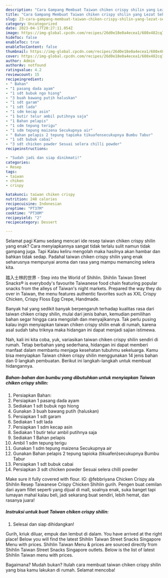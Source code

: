 ```yaml
---
description: "Cara Gampang Membuat Taiwan chiken crispy shilin yang Lezat Sekali"
title: "Cara Gampang Membuat Taiwan chiken crispy shilin yang Lezat Sekali"
slug: 23-cara-gampang-membuat-taiwan-chiken-crispy-shilin-yang-lezat-sekali
category: Uncategorized
date: 2023-04-17T20:27:11.054Z
image: https://img-global.cpcdn.com/recipes/26d0e18e0a4ecea1/680x482cq70/taiwan-chiken-crispy-shilin-foto-resep-utama.jpg
hideToc: false
enableToc: true
enableTocContent: false
thumbnail: https://img-global.cpcdn.com/recipes/26d0e18e0a4ecea1/680x482cq70/taiwan-chiken-crispy-shilin-foto-resep-utama.jpg
cover: https://img-global.cpcdn.com/recipes/26d0e18e0a4ecea1/680x482cq70/taiwan-chiken-crispy-shilin-foto-resep-utama.jpg
author: Admin
authorAv: notfound
ratingvalue: 4.2
reviewcount: 15
recipeingredient:
- " Bahan"
- "1 pasang dada ayam"
- "1 sdt bubuk ngo hiong"
- "3 buah bawang putih haluskan"
- "1 sdt garam"
- "1 sdt lada"
- "1 sdm kecap asin"
- "1 butir telur ambil putihnya saja"
- "1 Bahan pelapis"
- "1 sdm tepung terigu"
- "1 sdm tepung maizena Secukupnya air"
- " Bahan pelapis 2 tepung tapioka tikuafensecukupnya Bumbu Tabur"
- "1 sdt bubuk cabai"
- "3 sdt chicken powder Sesuai selera chilli powder"
recipeinstructions:

- "Sudah jadi dan siap dinikmati!"
categories:
- Resep
tags:
- taiwan
- chiken
- crispy

katakunci: taiwan chiken crispy 
nutrition: 248 calories
recipecuisine: Indonesian
preptime: "PT37M"
cooktime: "PT30M"
recipeyield: "2"
recipecategory: Dessert

---
```



Selamat pagi Kamu sedang mencari ide resep taiwan chiken crispy shilin yang enak? Cara menyiapkannya sangat tidak terlalu sulit namun tidak gampang juga. Tapi Kalau keliru mengolah maka hasilnya akan hambar dan bahkan tidak sedap. Padahal taiwan chiken crispy shilin yang enak seharusnya mempunyai aroma dan rasa yang mampu memancing selera kita.


踏入士林的世界 - Step into the World of Shihlin. Shihlin Taiwan Street Snacks® is everybody&#39;s favourite Taiwanese food chain featuring popular snacks from the alleys of Taiwan&#39;s night markets. Prepared the way they do over in Taiwan, the menu features authentic favorites such as XXL Crispy Chicken, Crispy Floss Egg Crepe, Handmade.

Banyak hal yang sedikit banyak berpengaruh terhadap kualitas rasa dari taiwan chiken crispy shilin, mulai dari jenis bahan, kemudian pemilihan bahan segar hingga cara mengolah dan menyajikannya. Tak perlu pusing kalau ingin menyiapkan taiwan chiken crispy shilin enak di rumah, karena asal sudah tahu triknya maka hidangan ini dapat menjadi sajian istimewa.


Nah, kali ini kita coba, yuk, variasikan taiwan chiken crispy shilin sendiri di rumah. Tetap berbahan yang sederhana, hidangan ini dapat memberi manfaat dalam membantu menjaga kesehatan tubuhmu sekeluarga. Kamu bisa menyiapkan Taiwan chiken crispy shilin menggunakan 14 jenis bahan dan 0 langkah pembuatan. Berikut ini langkah-langkah untuk membuat hidangannya.

<!--inarticleads1-->

##### Bahan-bahan dan bumbu yang dibutuhkan untuk menyiapkan Taiwan chiken crispy shilin:

1. Persiapkan  Bahan:
1. Persiapkan 1 pasang dada ayam
1. Sediakan 1 sdt bubuk ngo hiong
1. Gunakan 3 buah bawang putih (haluskan)
1. Persiapkan 1 sdt garam
1. Sediakan 1 sdt lada
1. Persiapkan 1 sdm kecap asin
1. Sediakan 1 butir telur ambil putihnya saja
1. Sediakan 1 Bahan pelapis
1. Ambil 1 sdm tepung terigu
1. Gunakan 1 sdm tepung maizena Secukupnya air
1. Gunakan  Bahan pelapis 2 tepung tapioka (tikuafen)secukupnya Bumbu Tabur
1. Persiapkan 1 sdt bubuk cabai
1. Persiapkan 3 sdt chicken powder Sesuai selera chilli powder


Make sure it fully covered with flour. IG: @febbriyana Chicken Crispy ala Shihlin Resep Taiwanese Crispy Chicken Shihlin gurih. Pengen buat cemilan dari ayam fillet seperti yang dijual di mall, soalnya enak, suka banget tapi lumayan mahal kalau beli, jadi sekarang buat sendiri, lebih hemat, dan rasanya juara! 

<!--inarticleads2-->

##### Instruksi untuk buat Taiwan chiken crispy shilin:


1. Selesai dan siap dihidangkan!

Gurih, kriuk diluar, empuk dan lembut di dalam. You have arrived at the right place! Below you will find the latest Shihlin Taiwan Street Snacks Singapore Menu with prices. Shihlin Taiwan Menu &amp; prices are sourced directly from Shihlin Taiwan Street Snacks Singapore outlets. Below is the list of latest Shihlin Taiwan menu with prices. 

Bagaimana? Mudah bukan? Itulah cara membuat taiwan chiken crispy shilin yang bisa kamu lakukan di rumah. Selamat mencoba!
